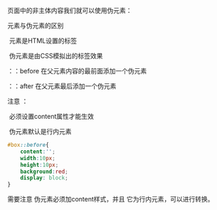 页面中的非主体内容我们就可以使用伪元素：

元素与伪元素的区别

​	元素是HTML设置的标签

​	伪元素是由CSS模拟出的标签效果

：：before		在父元素内容的最前面添加一个伪元素

：：after			在父元素最后添加一个伪元素

注意 ：

​	必须设置content属性才能生效

​	伪元素默认是行内元素

```css
#box::before{
    content:'';
    width:10px;
    height:10px;
    background:red;
    display: block;
}
```

需要注意 伪元素必须加content样式，并且 它为行内元素，可以进行转换。